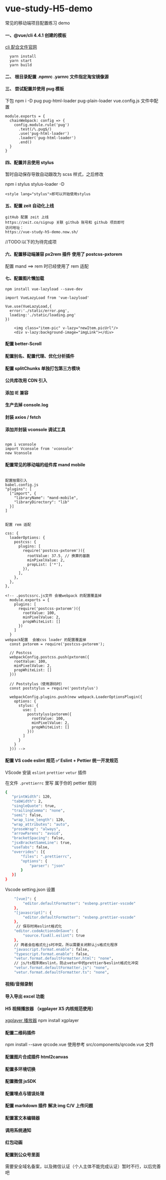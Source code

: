 # vue-study-H5-demo

常见的移动端项目配置练习 demo

#### 一、@vue/cli 4.4.1 创建的模板

[cli 配合文件官网](https://cli.vuejs.org/config/)

```
  yarn install
  yarn start
  yarn build
```

#### 二、 根目录配置 .npmrc .yarnrc 文件指定淘宝镜像源

#### 三、 尝试配置并使用 pug 模板

下包 npm i -D pug pug-html-loader pug-plain-loader vue.config.js 文件中配置

```
module.exports = {
  chainWebpack: config => {
    config.module.rule('pug')
      .test(/\.pug$/)
      .use('pug-html-loader')
      .loader('pug-html-loader')
      .end()
  }
}
```

#### 四、配置并且使用 stylus

暂时自动保存导致自动跟改为 scss 样式，之后修改

npm i stylus stylus-loader -D

```
<style lang="stylus">即可以开始使用stylus
```

#### 五、配置 zeit 自动化上线

```
gitHub 配置 zeit 上线
https://zeit.co/signup 关联 github 账号和 github 项目即可
访问地址：
https://vue-study-h5-demo.now.sh/
```

//TODO:以下的为待完成项

#### 六、配置移动端兼容 px2rem 插件 使用了 postcss-pxtorem

配置 mand ==> rem 时已经使用了 rem 适配

#### 七、配置图片懒加载

```
npm install vue-lazyload --save-dev

import VueLazyLoad from 'vue-lazyload'

Vue.use(VueLazyLoad,{
  error:'./static/error.png',
  loading:'./static/loading.png'
})

    <img class="item-pic" v-lazy="newItem.picUrl"/>
    <div v-lazy:background-image="imgLink"></div>
```

#### 配置 better-Scroll

#### 配置别名、配置代理、优化分析插件

#### 配置 splitChunks 单独打包第三方模块

#### 公共库改用 CDN 引入

#### 添加 IE 兼容

#### 生产去掉 console.log

#### 封装 axios / fetch

#### 添加并封装 vconsole 调试工具

```

npm i vconsole
import Vconsole from 'vconsole'
new Vconsole

```

#### 配置常见的移动端的组件库 mand mobile

```

配置按需引入
babel.config.js
"plugins": [
  ["import", {
    "libraryName": "mand-mobile",
    "libraryDirectory": "lib"
  }]
]

```

```

配置 rem 适配

css: {
  loaderOptions: {
    postcss: {
      plugins: [
        require('postcss-pxtorem')({
          rootValue: 37.5, // 换算的基数
          minPixelValue: 2,
          propList: ['*'],
        }),
      ],
    },
  },
},

<!-- .postcssrc.js文件 会被webpack 的配置覆盖掉
  module.exports = {
    plugins: [
      require('postcss-pxtorem')({
        rootValue: 100,
        minPixelValue: 2,
        propWhiteList: []
      })
    ]
  }
webpack配置  会被css loader 的配置覆盖掉
  const pxtorem = require('postcss-pxtorem');

  // Postcss
  webpackConfig.postcss.push(pxtorem({
    rootValue: 100,
    minPixelValue: 2,
    propWhiteList: []
  }))

  // Poststylus（使用源码时）
  const poststylus = require('poststylus')

  webpackConfig.plugins.push(new webpack.LoaderOptionsPlugin({
    options: {
      stylus: {
        use: [
          poststylus(pxtorem({
            rootValue: 100,
            minPixelValue: 2,
            propWhiteList: []
          }))
        ]
      }
    }
  })) -->

```

#### 配置 VS code eslint 规范 ✅ Eslint + Pettier 统一开发规范

VScode 安装 `eslint` `prettier` `vetur` 插件

在文件 `.prettierrc` 里写 属于你的 pettier 规则

```bash
{
   "printWidth": 120,
   "tabWidth": 2,
   "singleQuote": true,
   "trailingComma": "none",
   "semi": false,
   "wrap_line_length": 120,
   "wrap_attributes": "auto",
   "proseWrap": "always",
   "arrowParens": "avoid",
   "bracketSpacing": false,
   "jsxBracketSameLine": true,
   "useTabs": false,
   "overrides": [{
       "files": ".prettierrc",
       "options": {
           "parser": "json"
       }
   }]
}
```

Vscode setting.json 设置

```bash
    "[vue]": {
        "editor.defaultFormatter": "esbenp.prettier-vscode"
    },
    "[javascript]": {
        "editor.defaultFormatter": "esbenp.prettier-vscode"
    },
     // 保存时用eslint格式化
    "editor.codeActionsOnSave": {
        "source.fixAll.eslint": true
    },
    // 两者会在格式化js时冲突，所以需要关闭默认js格式化程序
    "javascript.format.enable": false,
    "typescript.format.enable": false,
    "vetur.format.defaultFormatter.html": "none",
    // js/ts程序用eslint，防止vetur中的prettier与eslint格式化冲突
    "vetur.format.defaultFormatter.js": "none",
    "vetur.format.defaultFormatter.ts": "none",
```

#### 视频/音频录制

#### 导入导出 excel 功能

#### H5 视频播放器 （xgplayer X5 内核规范使用）

[xgplayer 播放器](https://h5player.bytedance.com/gettingStarted/#安装) npm install xgplayer

#### 配置二维码插件

npm install --save qrcode.vue 使用参考 src/components/qrcode.vue 文件

#### 配置图片合成插件 html2canvas

#### 配置多环境切换

#### 配置微信 jsSDK

#### 配置埋点与错误处理

#### 配置 markdown 插件 解决 img C/V 上传问题

#### 配置富文本编辑器

#### 调用系统通知

#### 红包动画

#### 配置到公众号里面

需要安全域名备案，以及微信认证（个人主体不能完成认证）暂时不行，以后完善吧

```

```
